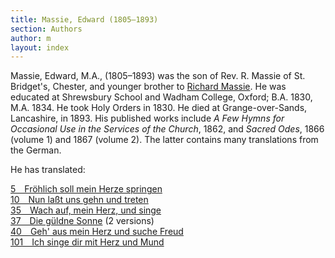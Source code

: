 ```yaml
---
title: Massie, Edward (1805–1893)
section: Authors
author: m
layout: index
---
```


Massie, Edward, M.A., (1805–1893) was the son of Rev. R. Massie of St. Bridget's, Chester, and younger brother to [Richard Massie](/authors/massie_r). He was educated at Shrewsbury School and Wadham College, Oxford; B.A. 1830, M.A. 1834. He took Holy Orders in 1830. He died at Grange-over-Sands, Lancashire, in 1893. His published works include *A Few Hymns for Occasional Use in the Services of the Church*, 1862, and *Sacred Odes*, 1866 (volume 1) and 1867 (volume 2). The latter contains many translations from the German.

He has translated:

[5 Fröhlich soll mein Herze springen](/hymns/005)  
[10&emsp;Nun laßt uns gehn und treten](/hymns/010)  
[35 Wach auf, mein Herz, und singe](/hymns/035)  
[37 Die güldne Sonne](/hymns/037) (2 versions)  
[40&emsp;Geh' aus mein Herz und suche Freud](/hymns/040)  
[101 Ich singe dir mit Herz und Mund](/hymns/101)  
